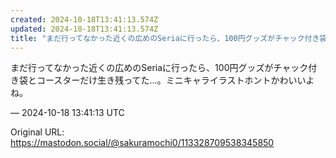 ```yaml
---
created: 2024-10-18T13:41:13.574Z
updated: 2024-10-18T13:41:13.574Z
title: "まだ行ってなかった近くの広めのSeriaに行ったら、100円グッズがチャック付き袋とコースターだけ生き残ってた…。ミニキャライラストホントかわいいよね。[...]"
---
```


<p>まだ行ってなかった近くの広めのSeriaに行ったら、100円グッズがチャック付き袋とコースターだけ生き残ってた…。ミニキャライラストホントかわいいよね。</p>

&mdash; 2024-10-18 13:41:13 UTC

Original URL: https://mastodon.social/@sakuramochi0/113328709538345850
